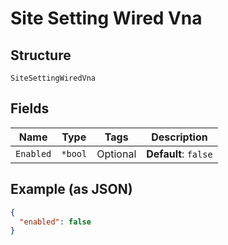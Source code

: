 
# Site Setting Wired Vna

## Structure

`SiteSettingWiredVna`

## Fields

| Name | Type | Tags | Description |
|  --- | --- | --- | --- |
| `Enabled` | `*bool` | Optional | **Default**: `false` |

## Example (as JSON)

```json
{
  "enabled": false
}
```

